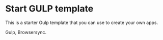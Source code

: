# Start GULP template

This is a starter Gulp template that you can use to create your own apps.

Gulp, Browsersync.
